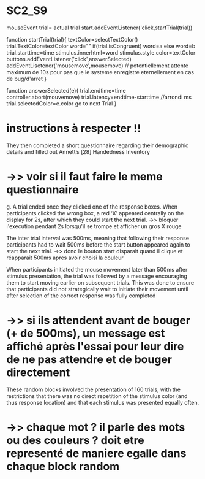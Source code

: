 # SC2_S9





mouseEvent
trial= actual trial
start.addEventListener('click,startTrial(trial))

function startTrial(trial){
textColor=selectTextColor()
trial.TextColor=textColor
word=""
if(trial.isCongruent) word=a
else word=b
trial.starttime=time
stimulus.innerhtml=word
stimulus.style.color=textColor
buttons.addEventListener('click',answerSelected)
addEventLisetener('mousemove',mousemove)
// potentiellement attente maximum de 10s pour pas que le systeme enregistre eternellement en cas de bug/d'arret
}

function answerSelected(e){
    trial.endtime=time
    controller.abort(mouvemove)
    trial.latency=endtime-starttime //arrondi ms
    trial.selectedColor=e.color
    go to next Trial
}


# instructions à respecter !!

They then completed a short questionnaire regarding
their demographic details and filled out Annett’s [28] Handedness Inventory
# ->> voir si il faut faire le meme questionnaire


g. A trial ended once they clicked one of the response boxes.
When participants clicked the wrong box, a red ‘X’ appeared centrally on the display for 2s,
after which they could start the next trial.
 ->> bloquer l'execution pendant 2s lorsqu'il se trompe et afficher un gros X rouge



The inter trial interval was 500ms, meaning that following their response participants had to wait 500ms before the start button appeared again to
start the next trial. 
 ->> donc le bouton start disparait quand il clique et réapparait 500ms apres avoir choisi la couleur


When participants initiated the mouse movement later than 500ms after
stimulus presentation, the trial was followed by a message encouraging them to start moving earlier on subsequent trials. This was done to ensure that participants did not strategically wait to initiate their movement until after selection of the correct response was fully completed
# ->> si ils attendent avant de bouger (+ de 500ms), un message est affiché après l'essai pour leur dire de ne pas attendre et de bouger directement


These random blocks involved the presentation of 160 trials, with the restrictions that there was no direct repetition of the stimulus color
(and thus response location) and that each stimulus was presented equally often. 
# ->> chaque mot ? il parle des mots ou des couleurs ? doit etre representé de maniere egalle dans chaque block random


